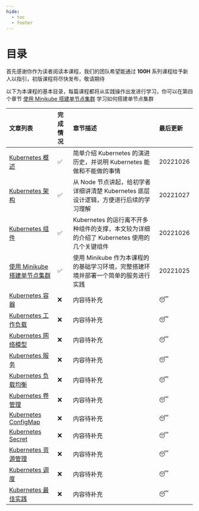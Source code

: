 ```yaml
---
hide:
  - toc
  - footer
---
```


# 目录

首先感谢你作为读者阅读本课程，我们的团队希望能通过 **100H** 系列课程给予新人以指引，初版课程将尽快发布，敬请期待

以下为本课程的基本目录，每篇课程都将从实践操作出发进行学习，你可以在第四个章节 [使用 Minikube 搭建单节点集群](Chapter04/chapter04.md) 学习如何搭建单节点集群

| 文章列表 | 完成情况 | 章节描述 | 最后更新 |
| :--- | :--- | :--- | :--- |
| [Kubernetes 概述](Chapter01/chapter01.md) | :white_check_mark: | 简单介绍 Kubernetes 的演进历史，并说明 Kubernetes 能做和不能做的事情 | 20221026 |
| [Kubernetes 架构](Chapter02/chapter02.md) | :white_check_mark: | 从 Node 节点讲起，给初学者详细讲清楚 Kubernetes 底层设计逻辑，方便进行后续的学习理解 | 20221027 |
| [Kubernetes 组件](Chapter03/chapter03.md) | :white_check_mark: | Kubernetes 的运行离不开多种组件的支撑，本文较为详细的介绍了 Kubernetes 使用的几个关键组件 | 20221026 |
| [使用 Minikube 搭建单节点集群](Chapter04/chapter04.md) | :white_check_mark: | 使用 Minikube 作为本课程的的基础学习环境，完整搭建环境并部署一个简单的服务进行实践 | 20221025 |
| [Kubernetes 容器](Chapter05/chapter05.md) | :x: | 内容待补充 | :sleeping: |
| [Kubernetes 工作负载](Chapter06/chapter06.md) | :x: | 内容待补充 | :sleeping: |
| [Kubernetes 网络模型](Chapter07/chapter07.md) | :x: | 内容待补充 | :sleeping: |
| [Kubernetes 服务](Chapter08/chapter08.md) | :x: | 内容待补充 | :sleeping: |
| [Kubernetes 负载均衡](Chapter09/chapter09.md) | :x: | 内容待补充 | :sleeping: |
| [Kubernetes 卷管理](Chapter10/chapter10.md) | :x: | 内容待补充 | :sleeping: |
| [Kubernetes ConfigMap](Chapter11/chapter11.md) | :x: | 内容待补充 | :sleeping: |
| [Kubernetes Secret](Chapter12/chapter12.md) | :x: | 内容待补充 | :sleeping: |
| [Kubernetes 资源管理](Chapter13/chapter13.md) | :x: | 内容待补充 | :sleeping: |
| [Kubernetes 调度](Chapter14/chapter14.md) | :x: | 内容待补充 | :sleeping: |
| [Kubernetes 最佳实践](Chapter15/chapter15.md) | :x: | 内容待补充 | :sleeping: |


